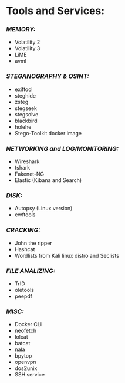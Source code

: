 # **Tools and Services:**

### ***MEMORY:***
- Volatility 2
- Volatility 3
- LiME
- avml

### ***STEGANOGRAPHY & OSINT:***
- exiftool
- steghide
- zsteg
- stegseek
- stegsolve
- blackbird
- holehe
- Stego-Toolkit docker image

### ***NETWORKING and LOG/MONITORING:***
- Wireshark
- tshark
- Fakenet-NG
- Elastic (Kibana and Search)

### ***DISK:***
- Autopsy (Linux version)
- ewftools

### ***CRACKING:***
- John the ripper
- Hashcat
- Wordlists from Kali linux distro and Seclists

### ***FILE ANALIZING:***
- TrID
- oletools
- peepdf

### ***MISC:***
- Docker CLi
- neofetch
- lolcat
- batcat
- nala
- bpytop
- openvpn
- dos2unix
- SSH service





